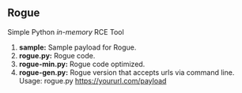 ## Rogue
Simple Python *in-memory* RCE Tool

1. **sample:** Sample payload for Rogue.
2. **rogue.py:** Rogue code.
3. **rogue-min.py:** Rogue code optimized.
4. **rogue-gen.py:** Rogue version that accepts urls via command line. Usage: rogue.py https://yoururl.com/payload

